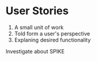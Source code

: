 # User Stories

1. A small unit of work
2. Told form a user's perspective
3. Explaning desired functionality

Investigate about SPIKE

